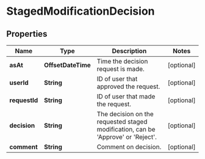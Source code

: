 

# StagedModificationDecision


## Properties

| Name | Type | Description | Notes |
|------------ | ------------- | ------------- | -------------|
|**asAt** | **OffsetDateTime** | Time the decision request is made. |  [optional] |
|**userId** | **String** | ID of user that approved the request. |  [optional] |
|**requestId** | **String** | ID of user that made the request. |  [optional] |
|**decision** | **String** | The decision on the requested staged modification, can be &#39;Approve&#39; or &#39;Reject&#39;. |  [optional] |
|**comment** | **String** | Comment on decision. |  [optional] |



